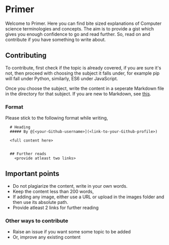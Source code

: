 # Primer

Welcome to Primer. Here you can find bite sized explanations of Computer science terminologies and concepts. The aim is to provide a gist which gives you enough confidence to go and read further. So, read on and contribute if you have something to write about.




## Contributing

To contribute, first check if the topic is already covered, if you are sure it's not, then proceed with choosing the subject it falls under, for example pip will fall under Python, similarly, ES6 under JavaScript.

Once you choose the subject, write the content in a seperate Markdown file in the directory for that subject. If you are new to Markdown, see [this](https://github.com/adam-p/markdown-here/wiki/Markdown-Cheatsheet).


### Format

Please stick to the following format while writing,

```
  # Heading
  ##### By @[<your-Github-username>](<link-to-your-Github-profile>)
  
  <full content here>  
  
  
  ## Further reads
    <provide atleast two links>
```

## Important points
- Do not plagiarize the content, write in your own words.
- Keep the content less than 200 words,
- If adding any image, either use a URL or upload in the images folder and then use its absolute path.
- Provide atleast 2 links for further reading

### Other ways to contribute
- Raise an issue if you want some some topic to be added
- Or, improve any existing content

